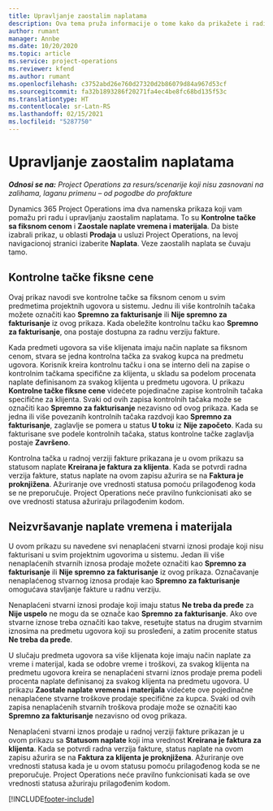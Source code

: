 ```yaml
---
title: Upravljanje zaostalim naplatama
description: Ova tema pruža informacije o tome kako da prikažete i radite sa zaostalim naplatama u usluzi Project Operations.
author: rumant
manager: Annbe
ms.date: 10/20/2020
ms.topic: article
ms.service: project-operations
ms.reviewer: kfend
ms.author: rumant
ms.openlocfilehash: c3752abd26e760d27320d2b86079d84a967d53cf
ms.sourcegitcommit: fa32b1893286f20271fa4ec4be8fc68bd135f53c
ms.translationtype: HT
ms.contentlocale: sr-Latn-RS
ms.lasthandoff: 02/15/2021
ms.locfileid: "5287750"
---
```

# <a name="manage-the-billing-backlog"></a>Upravljanje zaostalim naplatama

_**Odnosi se na:** Project Operations za resurs/scenarije koji nisu zasnovani na zalihama, laganu primenu – od pogodbe do profakture_

Dynamics 365 Project Operations ima dva namenska prikaza koji vam pomažu pri radu i upravljanju zaostalim naplatama. To su **Kontrolne tačke sa fiksnom cenom** i **Zaostale naplate vremena i materijala**. Da biste izabrali prikaz, u oblasti **Prodaja** u usluzi Project Operations, na levoj navigacionoj stranici izaberite **Naplata**. Veze zaostalih naplata se čuvaju tamo.

## <a name="fixed-price-milestones"></a>Kontrolne tačke fiksne cene

Ovaj prikaz navodi sve kontrolne tačke sa fiksnom cenom u svim predmetima projektnih ugovora u sistemu. Jednu ili više kontrolnih tačaka možete označiti kao **Spremno za fakturisanje** ili **Nije spremno za fakturisanje** iz ovog prikaza. Kada obeležite kontrolnu tačku kao **Spremno za fakturisanje**, ona postaje dostupna za radnu verziju fakture.

Kada predmeti ugovora sa više klijenata imaju način naplate sa fiksnom cenom, stvara se jedna kontrolna tačka za svakog kupca na predmetu ugovora. Korisnik kreira kontrolnu tačku i ona se interno deli na zapise o kontrolnim tačkama specifične za klijenta, u skladu sa podelom procenata naplate definisanom za svakog klijenta u predmetu ugovora. U prikazu **Kontrolne tačke fiksne cene** videćete pojedinačne zapise kontrolnih tačaka specifične za klijenta. Svaki od ovih zapisa kontrolnih tačaka može se označiti kao **Spremno za fakturisanje** nezavisno od ovog prikaza. Kada se jedna ili više povezanih kontrolnih tačaka razdvoji kao **Spremno za fakturisanje**, zaglavlje se pomera u status **U toku** iz **Nije započeto**. Kada su fakturisane sve podele kontrolnih tačaka, status kontrolne tačke zaglavlja postaje **Završeno**.

Kontrolna tačka u radnoj verziji fakture prikazana je u ovom prikazu sa statusom naplate **Kreirana je faktura za klijenta**. Kada se potvrdi radna verzija fakture, status naplate na ovom zapisu ažurira se na **Faktura je proknjižena**. Ažuriranje ove vrednosti statusa pomoću prilagođenog koda se ne preporučuje. Project Operations neće pravilno funkcionisati ako se ove vrednosti statusa ažuriraju prilagođenim kodom.

## <a name="time-and-material-billing-backlog"></a>Neizvršavanje naplate vremena i materijala

U ovom prikazu su navedene svi nenaplaćeni stvarni iznosi prodaje koji nisu fakturisani u svim projektnim ugovorima u sistemu. Jedan ili više nenaplaćenih stvarnih iznosa prodaje možete označiti kao **Spremno za fakturisanje** ili **Nije spremno za fakturisanje** iz ovog prikaza. Označavanje nenaplaćenog stvarnog iznosa prodaje kao **Spremno za fakturisanje** omogućava stavljanje fakture u radnu verziju.

Nenaplaćeni stvarni iznosi prodaje koji imaju status **Ne treba da pređe** za **Nije uspelo** ne mogu da se označe kao **Spremno za fakturisanje**. Ako ove stvarne iznose treba označiti kao takve, resetujte status na drugim stvarnim iznosima na predmetu ugovora koji su prosleđeni, a zatim procenite status **Ne treba da pređe**.

U slučaju predmeta ugovora sa više klijenata koje imaju način naplate za vreme i materijal, kada se odobre vreme i troškovi, za svakog klijenta na predmetu ugovora kreira se nenaplaćeni stvarni iznos prodaje prema podeli procenta naplate definisanoj za svakog klijenta na predmetu ugovora. U prikazu **Zaostale naplate vremena i materijala** videćete ove pojedinačne nenaplaćene stvarne troškove prodaje specifične za kupca. Svaki od ovih zapisa nenaplaćenih stvarnih troškova prodaje može se označiti kao **Spremno za fakturisanje** nezavisno od ovog prikaza.

Nenaplaćeni stvarni iznos prodaje u radnoj verziji fakture prikazan je u ovom prikazu sa **Statusom naplate** koji ima vrednost **Kreirana je faktura za klijenta**. Kada se potvrdi radna verzija fakture, status naplate na ovom zapisu ažurira se na **Faktura za klijenta je proknjižena**. Ažuriranje ove vrednosti statusa kada je u ovom statusu pomoću prilagođenog koda se ne preporučuje. Project Operations neće pravilno funkcionisati kada se ove vrednosti statusa ažuriraju prilagođenim kodom.


[!INCLUDE[footer-include](../includes/footer-banner.md)]